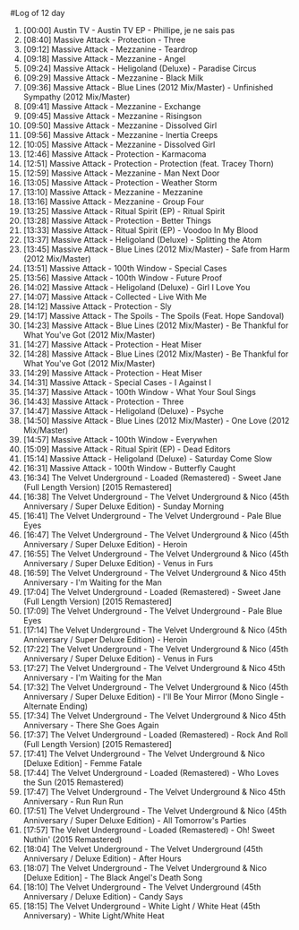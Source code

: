 #Log of 12 day

1. [00:00] Austin TV - Austin TV EP - Phillipe, je ne sais pas
1. [08:40] Massive Attack - Protection - Three
1. [09:12] Massive Attack - Mezzanine - Teardrop
1. [09:18] Massive Attack - Mezzanine - Angel
1. [09:24] Massive Attack - Heligoland (Deluxe) - Paradise Circus
1. [09:29] Massive Attack - Mezzanine - Black Milk
1. [09:36] Massive Attack - Blue Lines (2012 Mix/Master) - Unfinished Sympathy (2012 Mix/Master)
1. [09:41] Massive Attack - Mezzanine - Exchange
1. [09:45] Massive Attack - Mezzanine - Risingson
1. [09:50] Massive Attack - Mezzanine - Dissolved Girl
1. [09:56] Massive Attack - Mezzanine - Inertia Creeps
1. [10:05] Massive Attack - Mezzanine - Dissolved Girl
1. [12:46] Massive Attack - Protection - Karmacoma
1. [12:51] Massive Attack - Protection - Protection (feat. Tracey Thorn)
1. [12:59] Massive Attack - Mezzanine - Man Next Door
1. [13:05] Massive Attack - Protection - Weather Storm
1. [13:10] Massive Attack - Mezzanine - Mezzanine
1. [13:16] Massive Attack - Mezzanine - Group Four
1. [13:25] Massive Attack - Ritual Spirit (EP) - Ritual Spirit
1. [13:28] Massive Attack - Protection - Better Things
1. [13:33] Massive Attack - Ritual Spirit (EP) - Voodoo In My Blood
1. [13:37] Massive Attack - Heligoland (Deluxe) - Splitting the Atom
1. [13:45] Massive Attack - Blue Lines (2012 Mix/Master) - Safe from Harm (2012 Mix/Master)
1. [13:51] Massive Attack - 100th Window - Special Cases
1. [13:56] Massive Attack - 100th Window - Future Proof
1. [14:02] Massive Attack - Heligoland (Deluxe) - Girl I Love You
1. [14:07] Massive Attack - Collected - Live With Me
1. [14:12] Massive Attack - Protection - Sly
1. [14:17] Massive Attack - The Spoils - The Spoils (Feat. Hope Sandoval)
1. [14:23] Massive Attack - Blue Lines (2012 Mix/Master) - Be Thankful for What You've Got (2012 Mix/Master)
1. [14:27] Massive Attack - Protection - Heat Miser
1. [14:28] Massive Attack - Blue Lines (2012 Mix/Master) - Be Thankful for What You've Got (2012 Mix/Master)
1. [14:29] Massive Attack - Protection - Heat Miser
1. [14:31] Massive Attack - Special Cases - I Against I
1. [14:37] Massive Attack - 100th Window - What Your Soul Sings
1. [14:43] Massive Attack - Protection - Three
1. [14:47] Massive Attack - Heligoland (Deluxe) - Psyche
1. [14:50] Massive Attack - Blue Lines (2012 Mix/Master) - One Love (2012 Mix/Master)
1. [14:57] Massive Attack - 100th Window - Everywhen
1. [15:09] Massive Attack - Ritual Spirit (EP) - Dead Editors
1. [15:14] Massive Attack - Heligoland (Deluxe) - Saturday Come Slow
1. [16:31] Massive Attack - 100th Window - Butterfly Caught
1. [16:34] The Velvet Underground - Loaded (Remastered) - Sweet Jane (Full Length Version) [2015 Remastered]
1. [16:38] The Velvet Underground - The Velvet Underground & Nico (45th Anniversary / Super Deluxe Edition) - Sunday Morning
1. [16:41] The Velvet Underground - The Velvet Underground - Pale Blue Eyes
1. [16:47] The Velvet Underground - The Velvet Underground & Nico (45th Anniversary / Super Deluxe Edition) - Heroin
1. [16:55] The Velvet Underground - The Velvet Underground & Nico (45th Anniversary / Super Deluxe Edition) - Venus in Furs
1. [16:59] The Velvet Underground - The Velvet Underground & Nico 45th Anniversary - I'm Waiting for the Man
1. [17:04] The Velvet Underground - Loaded (Remastered) - Sweet Jane (Full Length Version) [2015 Remastered]
1. [17:09] The Velvet Underground - The Velvet Underground - Pale Blue Eyes
1. [17:14] The Velvet Underground - The Velvet Underground & Nico (45th Anniversary / Super Deluxe Edition) - Heroin
1. [17:22] The Velvet Underground - The Velvet Underground & Nico (45th Anniversary / Super Deluxe Edition) - Venus in Furs
1. [17:27] The Velvet Underground - The Velvet Underground & Nico 45th Anniversary - I'm Waiting for the Man
1. [17:32] The Velvet Underground - The Velvet Underground & Nico (45th Anniversary / Super Deluxe Edition) - I'll Be Your Mirror (Mono Single - Alternate Ending)
1. [17:34] The Velvet Underground - The Velvet Underground & Nico 45th Anniversary - There She Goes Again
1. [17:37] The Velvet Underground - Loaded (Remastered) - Rock And Roll (Full Length Version) [2015 Remastered]
1. [17:41] The Velvet Underground - The Velvet Underground & Nico [Deluxe Edition] - Femme Fatale
1. [17:44] The Velvet Underground - Loaded (Remastered) - Who Loves the Sun (2015 Remastered)
1. [17:47] The Velvet Underground - The Velvet Underground & Nico 45th Anniversary - Run Run Run
1. [17:51] The Velvet Underground - The Velvet Underground & Nico (45th Anniversary / Super Deluxe Edition) - All Tomorrow's Parties
1. [17:57] The Velvet Underground - Loaded (Remastered) - Oh! Sweet Nuthin' (2015 Remastered)
1. [18:04] The Velvet Underground - The Velvet Underground (45th Anniversary / Deluxe Edition) - After Hours
1. [18:07] The Velvet Underground - The Velvet Underground & Nico [Deluxe Edition] - The Black Angel's Death Song
1. [18:10] The Velvet Underground - The Velvet Underground (45th Anniversary / Deluxe Edition) - Candy Says
1. [18:15] The Velvet Underground - White Light / White Heat (45th Anniversary) - White Light/White Heat
